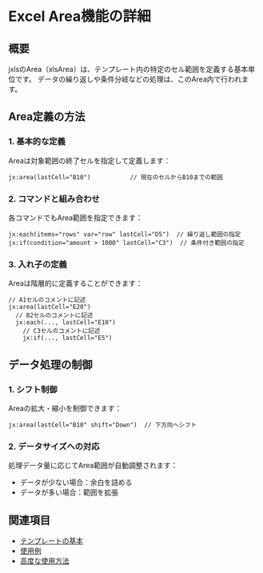 # Excel Area機能の詳細

## 概要
jxlsのArea（xlsArea）は、テンプレート内の特定のセル範囲を定義する基本単位です。
データの繰り返しや条件分岐などの処理は、このArea内で行われます。

## Area定義の方法

### 1. 基本的な定義
Areaは対象範囲の終了セルを指定して定義します：
```
jx:area(lastCell="B10")           // 現在のセルからB10までの範囲
```

### 2. コマンドと組み合わせ
各コマンドでもArea範囲を指定できます：
```
jx:each(items="rows" var="row" lastCell="D5")  // 繰り返し範囲の指定
jx:if(condition="amount > 1000" lastCell="C3")  // 条件付き範囲の指定
```

### 3. 入れ子の定義
Areaは階層的に定義することができます：
```
// A1セルのコメントに記述
jx:area(lastCell="E20")
  // B2セルのコメントに記述
  jx:each(..., lastCell="E10")
    // C3セルのコメントに記述
    jx:if(..., lastCell="E5")
```

## データ処理の制御

### 1. シフト制御
Areaの拡大・縮小を制御できます：
```
jx:area(lastCell="B10" shift="Down")  // 下方向へシフト
```

### 2. データサイズへの対応
処理データ量に応じてArea範囲が自動調整されます：
- データが少ない場合：余白を詰める
- データが多い場合：範囲を拡張

## 関連項目
- [テンプレートの基本](01-basic.md)
- [使用例](03-examples.md)
- [高度な使用方法](04-advanced.md)
